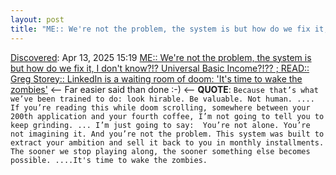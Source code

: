 ```yaml
---
layout: post
title: "ME:: We're not the problem, the system is but how do we fix it, I don't know?!? Universal Basic Income?!?? ; READ:: Greg Storey:: LinkedIn is a waiting room of doom: 'It's time to wake the zombies'"
---
```

[Discovered](http://rolandtanglao.com/2020/07/29/p1-blogthis-checkvist-list-links-to-blog/): Apr 13, 2025 15:19 [ME:: We're not the problem, the system is but how do we fix it, I don't know?!? Universal Basic Income?!?? ; READ:: Greg Storey:: LinkedIn is a waiting room of doom: 'It's time to wake the zombies'](https://brilliantcrank.com/linkedin-is-a-waiting-room-of-doom/) <-- Far easier said than done :-) <-- **QUOTE**: `Because that’s what we’ve been trained to do: look hirable. Be valuable. Not human. .... If you’re reading this while doom scrolling, somewhere between your 200th application and your fourth coffee, I’m not going to tell you to keep grinding. ... I’m just going to say:  You’re not alone. You’re not imagining it. And you’re not the problem. This system was built to extract your ambition and sell it back to you in monthly installments. The sooner we stop playing along, the sooner something else becomes possible. ....It's time to wake the zombies.`
